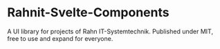 # Rahnit-Svelte-Components

A UI library for projects of Rahn IT-Systemtechnik.
Published under MIT, free to use and expand for everyone.